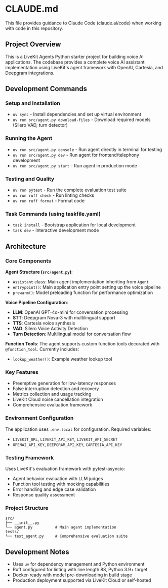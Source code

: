 # CLAUDE.md

This file provides guidance to Claude Code (claude.ai/code) when working with
code in this repository.

## Project Overview

This is a LiveKit Agents Python starter project for building voice AI
applications. The codebase provides a complete voice AI assistant implementation
using LiveKit's agent framework with OpenAI, Cartesia, and Deepgram
integrations.

## Development Commands

### Setup and Installation

- `uv sync` - Install dependencies and set up virtual environment
- `uv run src/agent.py download-files` - Download required models (Silero VAD,
  turn detector)

### Running the Agent

- `uv run src/agent.py console` - Run agent directly in terminal for testing
- `uv run src/agent.py dev` - Run agent for frontend/telephony development
- `uv run src/agent.py start` - Run agent in production mode

### Testing and Quality

- `uv run pytest` - Run the complete evaluation test suite
- `uv run ruff check` - Run linting checks
- `uv run ruff format` - Format code

### Task Commands (using taskfile.yaml)

- `task install` - Bootstrap application for local development
- `task dev` - Interactive development mode

## Architecture

### Core Components

**Agent Structure (`src/agent.py`)**:

- `Assistant` class: Main agent implementation inheriting from `Agent`
- `entrypoint()`: Main application entry point setting up the voice pipeline
- `prewarm()`: Model preloading function for performance optimization

**Voice Pipeline Configuration**:

- **LLM**: OpenAI GPT-4o-mini for conversation processing
- **STT**: Deepgram Nova-3 with multilingual support
- **TTS**: Cartesia voice synthesis
- **VAD**: Silero Voice Activity Detection
- **Turn Detection**: Multilingual model for conversation flow

**Function Tools**: The agent supports custom function tools decorated with
`@function_tool`. Currently includes:

- `lookup_weather()`: Example weather lookup tool

### Key Features

- Preemptive generation for low-latency responses
- False interruption detection and recovery
- Metrics collection and usage tracking
- LiveKit Cloud noise cancellation integration
- Comprehensive evaluation framework

### Environment Configuration

The application uses `.env.local` for configuration. Required variables:

- `LIVEKIT_URL`, `LIVEKIT_API_KEY`, `LIVEKIT_API_SECRET`
- `OPENAI_API_KEY`, `DEEPGRAM_API_KEY`, `CARTESIA_API_KEY`

### Testing Framework

Uses LiveKit's evaluation framework with pytest-asyncio:

- Agent behavior evaluation with LLM judges
- Function tool testing with mocking capabilities
- Error handling and edge case validation
- Response quality assessment

### Project Structure

```
src/
├── __init__.py
└── agent.py          # Main agent implementation
tests/
└── test_agent.py     # Comprehensive evaluation suite
```

## Development Notes

- Uses `uv` for dependency management and Python environment
- Ruff configured for linting with line length 88, Python 3.9+ target
- Docker-ready with model pre-downloading in build stage
- Production deployment supported via LiveKit Cloud or self-hosted
